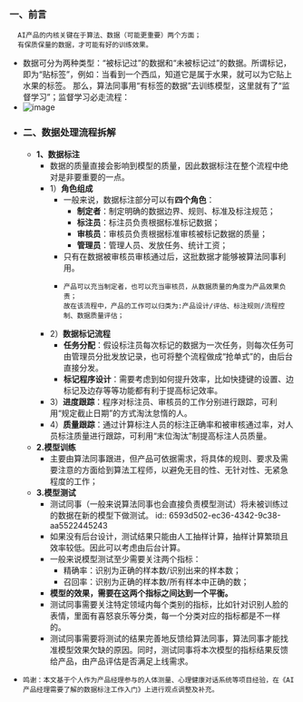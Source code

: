 ﻿### 一、前言
	
	  AI产品的内核关键在于算法、数据（可能更重要）两个方面；
	  有保质保量的数据，才可能有好的训练效果。
	
 - 数据可分为两种类型：“被标记过”的数据和“未被标记过”的数据。所谓标记，即为“贴标签”，例如：当看到一个西瓜，知道它是属于水果，就可以为它贴上水果的标签。
   那么，算法同事用“有标签的数据”去训练模型，这里就有了“监督学习”；监督学习必走流程：
- ![image](https://github.com/MrLinRy/Knowledge-Base/assets/44371277/4b73a27c-67a8-4738-b259-d91b1bd4f094)
- ### 二、数据处理流程拆解
	- **1、数据标注**
		- 数据的质量直接会影响到模型的质量，因此数据标注在整个流程中绝对是非要重要的一点。
		- 1）**角色组成**
			- 一般来说，数据标注部分可以有**四个角色**：
				- **制定者**：制定明确的数据边界、规则、标准及标注规范；
				- **标注员**：标注员负责根据标准标记数据；
				- **审核员**：审核员负责根据标准审核被标记数据的质量；
				- **管理员**：管理人员、发放任务、统计工资；
			- 只有在数据被审核员审核通过后，这批数据才能够被算法同事利用。
			- ```
			  产品可以充当制定者，也可以充当审核员，从数据质量的角度为产品效果负责；
			  故在该流程中，产品的工作可以归类为:产品设计/评估、标注规则/流程控制、数据质量评估；
			  ```
		- 2）**数据标记流程**
			- **任务分配**：假设标注员每次标记的数据为一次任务，则每次任务可由管理员分批发放记录，也可将整个流程做成“抢单式”的，由后台直接分发。
			- **标记程序设计**：需要考虑到如何提升效率，比如快捷键的设置、边标记及边存等等功能都有利于提高标记效率。
		- 3）**进度跟踪**：程序对标注员、审核员的工作分别进行跟踪，可利用“规定截止日期”的方式淘汰怠惰的人。
		- 4）**质量跟踪**：通过计算标注人员的标注正确率和被审核通过率，对人员标注质量进行跟踪，可利用“末位淘汰”制提高标注人员质量。
	- **2.模型训练**
		- 主要由算法同事跟进，但产品可依据需求，将具体的规则、要求及需要注意的方面给到算法工程师，以避免无目的性、无针对性、无紧急程度的工作；
	- **3.模型测试**
		- 测试同事（一般来说算法同事也会直接负责模型测试）将未被训练过的数据在新的模型下做测试。
		  id:: 6593d502-ec36-4342-9c38-aa5522445243
		- 如果没有后台设计，测试结果只能由人工抽样计算，抽样计算繁琐且效率较低。因此可以考虑由后台计算。
		- 一般来说模型测试至少需要关注两个指标：
			- 精确率：识别为正确的样本数/识别出来的样本数；
			- 召回率：识别为正确的样本数/所有样本中正确的数；
		- **模型的效果，需要在这两个指标之间达到一个平衡。**
		- 测试同事需要关注特定领域内每个类别的指标，比如针对识别人脸的表情，里面有喜怒哀乐等分类，每一个分类对应的指标都是不一样的。
		- 测试同事需要将测试的结果完善地反馈给算法同事，算法同事才能找准模型效果欠缺的原因。同时，测试同事将本次模型的指标结果反馈给产品，由产品评估是否满足上线需求。
- ```
  鸣谢：本文基于个人作为产品经理参与的人体测量、心理健康对话系统等项目经验，在《AI产品经理需要了解的数据标注工作入门》上进行观点调整及补充。
  ```
